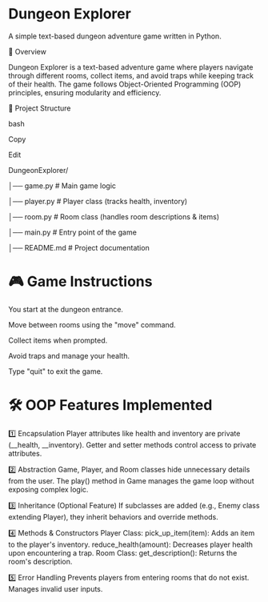 # Dungeon Explorer

A simple text-based dungeon adventure game written in Python.

📜 Overview

Dungeon Explorer is a text-based adventure game where players navigate through different rooms, collect items, and avoid traps while keeping track of their health. The game follows Object-Oriented Programming (OOP) principles, ensuring modularity and efficiency.

📂 Project Structure

bash

Copy

Edit

DungeonExplorer/

│── game.py        # Main game logic

│── player.py      # Player class (tracks health, inventory)

│── room.py        # Room class (handles room descriptions & items)

│── main.py        # Entry point of the game

│── README.md      # Project documentation

# 🎮 Game Instructions

You start at the dungeon entrance.

Move between rooms using the "move" command.

Collect items when prompted.

Avoid traps and manage your health.

Type "quit" to exit the game.

# 🛠 OOP Features Implemented

1️⃣ Encapsulation
Player attributes like health and inventory are private (__health, __inventory).
Getter and setter methods control access to private attributes.

2️⃣ Abstraction
Game, Player, and Room classes hide unnecessary details from the user.
The play() method in Game manages the game loop without exposing complex logic.

3️⃣ Inheritance (Optional Feature)
If subclasses are added (e.g., Enemy class extending Player), they inherit behaviors and override methods.

4️⃣ Methods & Constructors
Player Class:
pick_up_item(item): Adds an item to the player's inventory.
reduce_health(amount): Decreases player health upon encountering a trap.
Room Class:
get_description(): Returns the room's description.

5️⃣ Error Handling
Prevents players from entering rooms that do not exist.
Manages invalid user inputs.
